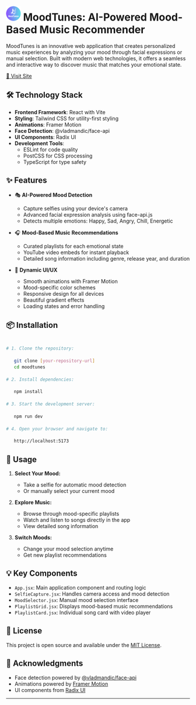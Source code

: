 # <img src="public/MoodTunes_logo.svg" alt="MoodTunes" width="40"/> MoodTunes: AI-Powered Mood-Based Music Recommender

MoodTunes is an innovative web application that creates personalized music experiences by analyzing your mood through facial expressions or manual selection. Built with modern web technologies, it offers a seamless and interactive way to discover music that matches your emotional state.

[🔗 Visit Site](https://moodtunes-isatyamshivam.vercel.app/)

## 🛠️ Technology Stack

- **Frontend Framework**: React with Vite
- **Styling**: Tailwind CSS for utility-first styling
- **Animations**: Framer Motion
- **Face Detection**: @vladmandic/face-api
- **UI Components**: Radix UI
- **Development Tools**: 
  - ESLint for code quality
  - PostCSS for CSS processing
  - TypeScript for type safety

## ✨ Features

- 🎭 **AI-Powered Mood Detection**
  - Capture selfies using your device's camera
  - Advanced facial expression analysis using face-api.js
  - Detects multiple emotions: Happy, Sad, Angry, Chill, Energetic

- 🎧 **Mood-Based Music Recommendations**
  - Curated playlists for each emotional state
  - YouTube video embeds for instant playback
  - Detailed song information including genre, release year, and duration

- 🎨 **Dynamic UI/UX**
  - Smooth animations with Framer Motion
  - Mood-specific color schemes
  - Responsive design for all devices
  - Beautiful gradient effects
  - Loading states and error handling

## 📦 Installation

```bash

# 1. Clone the repository:
   
   git clone [your-repository-url]
   cd moodtunes

# 2. Install dependencies:

   npm install

# 3. Start the development server:

   npm run dev

# 4. Open your browser and navigate to:

   http://localhost:5173

```

## 🎯 Usage

1. **Select Your Mood:**
   - Take a selfie for automatic mood detection
   - Or manually select your current mood

2. **Explore Music:**
   - Browse through mood-specific playlists
   - Watch and listen to songs directly in the app
   - View detailed song information

3. **Switch Moods:**
   - Change your mood selection anytime
   - Get new playlist recommendations

## 💡 Key Components

- `App.jsx`: Main application component and routing logic
- `SelfieCapture.jsx`: Handles camera access and mood detection
- `MoodSelector.jsx`: Manual mood selection interface
- `PlaylistGrid.jsx`: Displays mood-based music recommendations
- `PlaylistCard.jsx`: Individual song card with video player

## 📄 License

This project is open source and available under the [MIT License](LICENSE).

## 🙏 Acknowledgments

- Face detection powered by [@vladmandic/face-api](https://github.com/vladmandic/face-api)
- Animations powered by [Framer Motion](https://www.framer.com/motion/)
- UI components from [Radix UI](https://www.radix-ui.com/)

---
